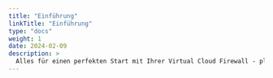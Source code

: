 ```yaml
---
title: "Einführung"
linkTitle: "Einführung"
type: "docs"
weight: 1
date: 2024-02-09
description: >
  Alles für einen perfekten Start mit Ihrer Virtual Cloud Firewall - pluscloud open
---
```


